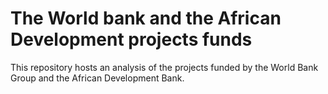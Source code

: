 # The World bank and the African Development projects funds

This repository hosts an analysis of the projects funded by the World Bank Group and the African Development Bank.
